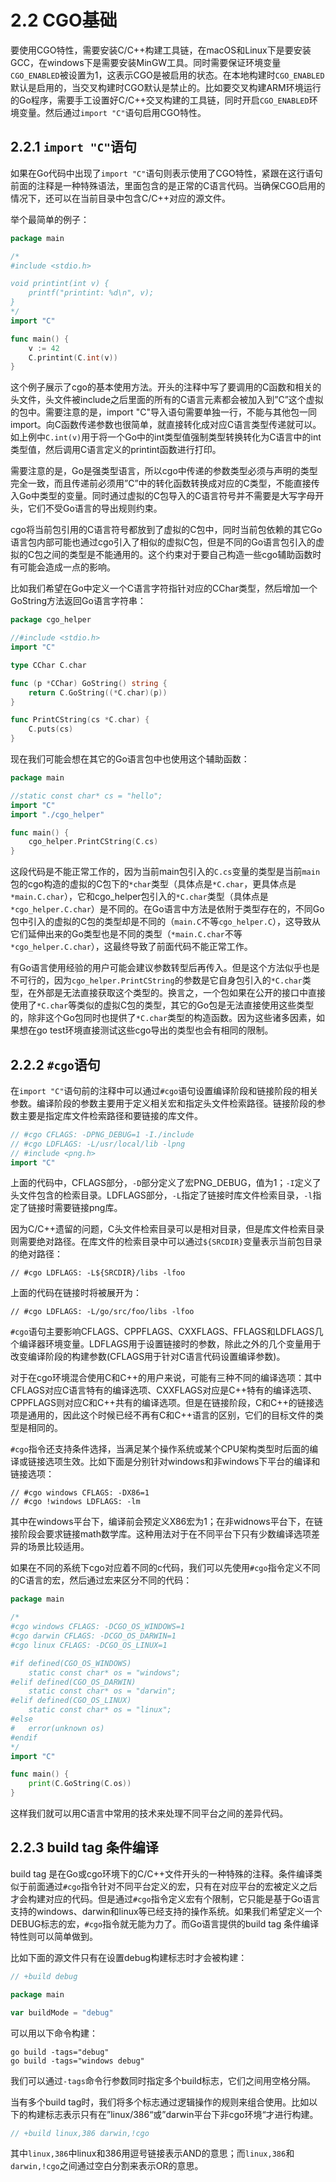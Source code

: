 # 2.2 CGO基础

要使用CGO特性，需要安装C/C++构建工具链，在macOS和Linux下是要安装GCC，在windows下是需要安装MinGW工具。同时需要保证环境变量`CGO_ENABLED`被设置为1，这表示CGO是被启用的状态。在本地构建时`CGO_ENABLED`默认是启用的，当交叉构建时CGO默认是禁止的。比如要交叉构建ARM环境运行的Go程序，需要手工设置好C/C++交叉构建的工具链，同时开启`CGO_ENABLED`环境变量。然后通过`import "C"`语句启用CGO特性。

## 2.2.1 `import "C"`语句

如果在Go代码中出现了`import "C"`语句则表示使用了CGO特性，紧跟在这行语句前面的注释是一种特殊语法，里面包含的是正常的C语言代码。当确保CGO启用的情况下，还可以在当前目录中包含C/C++对应的源文件。

举个最简单的例子：

```Go
package main

/*
#include <stdio.h>

void printint(int v) {
    printf("printint: %d\n", v);
}
*/
import "C"

func main() {
    v := 42
    C.printint(C.int(v))
}
```

这个例子展示了cgo的基本使用方法。开头的注释中写了要调用的C函数和相关的头文件，头文件被include之后里面的所有的C语言元素都会被加入到”C”这个虚拟的包中。需要注意的是，import "C"导入语句需要单独一行，不能与其他包一同import。向C函数传递参数也很简单，就直接转化成对应C语言类型传递就可以。如上例中`C.int(v)`用于将一个Go中的int类型值强制类型转换转化为C语言中的int类型值，然后调用C语言定义的printint函数进行打印。

需要注意的是，Go是强类型语言，所以cgo中传递的参数类型必须与声明的类型完全一致，而且传递前必须用”C”中的转化函数转换成对应的C类型，不能直接传入Go中类型的变量。同时通过虚拟的C包导入的C语言符号并不需要是大写字母开头，它们不受Go语言的导出规则约束。

cgo将当前包引用的C语言符号都放到了虚拟的C包中，同时当前包依赖的其它Go语言包内部可能也通过cgo引入了相似的虚拟C包，但是不同的Go语言包引入的虚拟的C包之间的类型是不能通用的。这个约束对于要自己构造一些cgo辅助函数时有可能会造成一点的影响。

比如我们希望在Go中定义一个C语言字符指针对应的CChar类型，然后增加一个GoString方法返回Go语言字符串：

```go
package cgo_helper

//#include <stdio.h>
import "C"

type CChar C.char

func (p *CChar) GoString() string {
	return C.GoString((*C.char)(p))
}

func PrintCString(cs *C.char) {
	C.puts(cs)
}
```

现在我们可能会想在其它的Go语言包中也使用这个辅助函数：

```go
package main

//static const char* cs = "hello";
import "C"
import "./cgo_helper"

func main() {
	cgo_helper.PrintCString(C.cs)
}
```

这段代码是不能正常工作的，因为当前main包引入的`C.cs`变量的类型是当前`main`包的cgo构造的虚拟的C包下的`*char`类型（具体点是`*C.char`，更具体点是`*main.C.char`），它和cgo_helper包引入的`*C.char`类型（具体点是`*cgo_helper.C.char`）是不同的。在Go语言中方法是依附于类型存在的，不同Go包中引入的虚拟的C包的类型却是不同的（`main.C`不等`cgo_helper.C`），这导致从它们延伸出来的Go类型也是不同的类型（`*main.C.char`不等`*cgo_helper.C.char`），这最终导致了前面代码不能正常工作。

有Go语言使用经验的用户可能会建议参数转型后再传入。但是这个方法似乎也是不可行的，因为`cgo_helper.PrintCString`的参数是它自身包引入的`*C.char`类型，在外部是无法直接获取这个类型的。换言之，一个包如果在公开的接口中直接使用了`*C.char`等类似的虚拟C包的类型，其它的Go包是无法直接使用这些类型的，除非这个Go包同时也提供了`*C.char`类型的构造函数。因为这些诸多因素，如果想在go test环境直接测试这些cgo导出的类型也会有相同的限制。

<!-- 测试代码；需要确实是否有问题 -->

## 2.2.2 `#cgo`语句

在`import "C"`语句前的注释中可以通过`#cgo`语句设置编译阶段和链接阶段的相关参数。编译阶段的参数主要用于定义相关宏和指定头文件检索路径。链接阶段的参数主要是指定库文件检索路径和要链接的库文件。

```go
// #cgo CFLAGS: -DPNG_DEBUG=1 -I./include
// #cgo LDFLAGS: -L/usr/local/lib -lpng
// #include <png.h>
import "C"
```

上面的代码中，CFLAGS部分，`-D`部分定义了宏PNG_DEBUG，值为1；`-I`定义了头文件包含的检索目录。LDFLAGS部分，`-L`指定了链接时库文件检索目录，`-l`指定了链接时需要链接png库。


因为C/C++遗留的问题，C头文件检索目录可以是相对目录，但是库文件检索目录则需要绝对路径。在库文件的检索目录中可以通过`${SRCDIR}`变量表示当前包目录的绝对路径：

```
// #cgo LDFLAGS: -L${SRCDIR}/libs -lfoo
```

上面的代码在链接时将被展开为：

```
// #cgo LDFLAGS: -L/go/src/foo/libs -lfoo
```

`#cgo`语句主要影响CFLAGS、CPPFLAGS、CXXFLAGS、FFLAGS和LDFLAGS几个编译器环境变量。LDFLAGS用于设置链接时的参数，除此之外的几个变量用于改变编译阶段的构建参数(CFLAGS用于针对C语言代码设置编译参数)。

对于在cgo环境混合使用C和C++的用户来说，可能有三种不同的编译选项：其中CFLAGS对应C语言特有的编译选项、CXXFLAGS对应是C++特有的编译选项、CPPFLAGS则对应C和C++共有的编译选项。但是在链接阶段，C和C++的链接选项是通用的，因此这个时候已经不再有C和C++语言的区别，它们的目标文件的类型是相同的。

`#cgo`指令还支持条件选择，当满足某个操作系统或某个CPU架构类型时后面的编译或链接选项生效。比如下面是分别针对windows和非windows下平台的编译和链接选项：

```
// #cgo windows CFLAGS: -DX86=1
// #cgo !windows LDFLAGS: -lm
```

其中在windows平台下，编译前会预定义X86宏为1；在非widnows平台下，在链接阶段会要求链接math数学库。这种用法对于在不同平台下只有少数编译选项差异的场景比较适用。

如果在不同的系统下cgo对应着不同的c代码，我们可以先使用`#cgo`指令定义不同的C语言的宏，然后通过宏来区分不同的代码：

```go
package main

/*
#cgo windows CFLAGS: -DCGO_OS_WINDOWS=1
#cgo darwin CFLAGS: -DCGO_OS_DARWIN=1
#cgo linux CFLAGS: -DCGO_OS_LINUX=1

#if defined(CGO_OS_WINDOWS)
	static const char* os = "windows";
#elif defined(CGO_OS_DARWIN)
	static const char* os = "darwin";
#elif defined(CGO_OS_LINUX)
	static const char* os = "linux";
#else
#	error(unknown os)
#endif
*/
import "C"

func main() {
	print(C.GoString(C.os))
}
```

这样我们就可以用C语言中常用的技术来处理不同平台之间的差异代码。

## 2.2.3 build tag 条件编译

build tag 是在Go或cgo环境下的C/C++文件开头的一种特殊的注释。条件编译类似于前面通过`#cgo`指令针对不同平台定义的宏，只有在对应平台的宏被定义之后才会构建对应的代码。但是通过`#cgo`指令定义宏有个限制，它只能是基于Go语言支持的windows、darwin和linux等已经支持的操作系统。如果我们希望定义一个DEBUG标志的宏，`#cgo`指令就无能为力了。而Go语言提供的build tag 条件编译特性则可以简单做到。

比如下面的源文件只有在设置debug构建标志时才会被构建：

```go
// +build debug

package main

var buildMode = "debug"
```

可以用以下命令构建：

```
go build -tags="debug"
go build -tags="windows debug"
```

我们可以通过`-tags`命令行参数同时指定多个build标志，它们之间用空格分隔。

当有多个build tag时，我们将多个标志通过逻辑操作的规则来组合使用。比如以下的构建标志表示只有在”linux/386“或”darwin平台下非cgo环境“才进行构建。

```go
// +build linux,386 darwin,!cgo
```

其中`linux,386`中linux和386用逗号链接表示AND的意思；而`linux,386`和`darwin,!cgo`之间通过空白分割来表示OR的意思。
